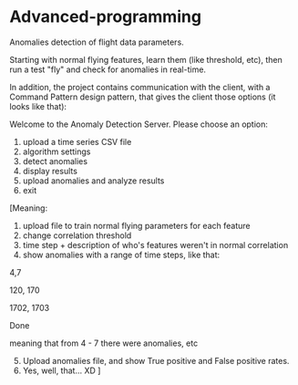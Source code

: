 # Advanced-programming

Anomalies detection of flight data parameters.

Starting with normal flying features, learn them (like threshold, etc), then run a test "fly" and check for anomalies in real-time.

In addition, the project contains communication with the client, with a Command Pattern design pattern, that gives the client those options (it looks like that):

Welcome to the Anomaly Detection Server.
Please choose an option:
1. upload a time series CSV file
2. algorithm settings
3. detect anomalies
4. display results
5. upload anomalies and analyze results
6. exit

[Meaning:

1. upload file to train normal flying parameters for each feature
2. change correlation threshold
3. time step + description of who's features weren't in normal correlation
4. show anomalies with a range of time steps, like that:

4,7

120, 170

1702, 1703

Done
  
  meaning that from 4 - 7 there were anomalies, etc
  
5. Upload anomalies file, and show True positive and False positive rates.
6. Yes, well, that... XD
]
